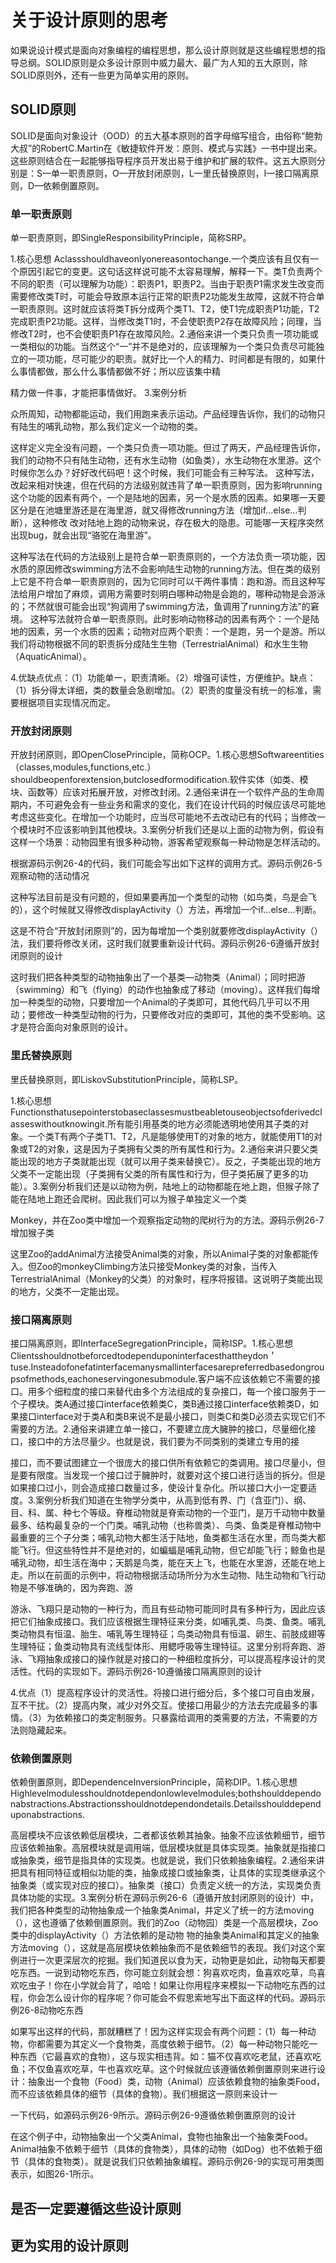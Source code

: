 # 关于设计原则的思考

如果说设计模式是面向对象编程的编程思想，那么设计原则就是这些编程思想的指导总纲。SOLID原则是众多设计原则中威力最大、最广为人知的五大原则，除SOLID原则外，还有一些更为简单实用的原则。

## SOLID原则

SOLID是面向对象设计（OOD）的五大基本原则的首字母缩写组合，由俗称“鲍勃大叔”的RobertC.Martin在《敏捷软件开发：原则、模式与实践》一书中提出来。这些原则结合在一起能够指导程序员开发出易于维护和扩展的软件。这五大原则分别是：S—单一职责原则，O—开放封闭原则，L—里氏替换原则，I—接口隔离原则，D—依赖倒置原则。

### 单一职责原则

单一职责原则，即SingleResponsibilityPrinciple，简称SRP。

1.核心思想
Aclassshouldhaveonlyonereasontochange.一个类应该有且仅有一个原因引起它的变更。这句话这样说可能不太容易理解，解释一下。类T负责两个不同的职责（可以理解为功能）：职责P1，职责P2。当由于职责P1需求发生改变而需要修改类T时，可能会导致原本运行正常的职责P2功能发生故障，这就不符合单一职责原则。这时就应该将类T拆分成两个类T1、T2，使T1完成职责P1功能，T2完成职责P2功能。这样，当修改类T1时，不会使职责P2存在故障风险；同理，当修改T2时，也不会使职责P1存在故障风险。2.通俗来讲一个类只负责一项功能或一类相似的功能。当然这个“一”并不是绝对的，应该理解为一个类只负责尽可能独立的一项功能，尽可能少的职责。就好比一个人的精力、时间都是有限的，如果什么事情都做，那么什么事情都做不好；所以应该集中精

精力做一件事，才能把事情做好。
3.案例分析

众所周知，动物都能运动，我们用跑来表示运动。产品经理告诉你，我们的动物只有陆生的哺乳动物，那么我们定义一个动物的类。

这样定义完全没有问题，一个类只负责一项功能。但过了两天，产品经理告诉你，我们的动物不只有陆生动物，还有水生动物（如鱼类），水生动物在水里游。这个时候你怎么办？好好改代码吧！这个时候，我们可能会有三种写法。
这种写法，改起来相对快速，但在代码的方法级别就违背了单一职责原则，因为影响running这个功能的因素有两个，一个是陆地的因素，另一个是水质的因素。如果哪一天要区分是在池塘里游还是在海里游，就又得修改running方法（增加if...else...判断），这种修改
改对陆地上跑的动物来说，存在极大的隐患。可能哪一天程序突然出现bug，就会出现“骆驼在海里游”。

这种写法在代码的方法级别上是符合单一职责原则的，一个方法负责一项功能，因水质的原因修改swimming方法不会影响陆生动物的running方法。但在类的级别上它是不符合单一职责原则的，因为它同时可以干两件事情：跑和游。而且这种写法给用户增加了麻烦，调用方需要时刻明白哪种动物是会跑的，哪种动物是会游泳的；不然就很可能会出现“狗调用了swimming方法，鱼调用了running方法”的窘境。
这种写法就符合单一职责原则。此时影响动物移动的因素有两个：一个是陆地的因素，另一个水质的因素；动物对应两个职责：一个是跑，另一个是游。所以我们将动物根据不同的职责拆分成陆生生物（TerrestrialAnimal）和水生生物（AquaticAnimal）。

4.优缺点优点：（1）功能单一，职责清晰。（2）增强可读性，方便维护。缺点：（1）拆分得太详细，类的数量会急剧增加。（2）职责的度量没有统一的标准，需要根据项目实现情况而定。

### 开放封闭原则

开放封闭原则，即OpenClosePrinciple，简称OCP。1.核心思想Softwareentities（classes,modules,functions,etc.）shouldbeopenforextension,butclosedformodification.软件实体（如类、模块、函数等）应该对拓展开放，对修改封闭。2.通俗来讲在一个软件产品的生命周期内，不可避免会有一些业务和需求的变化，我们在设计代码的时候应该尽可能地考虑这些变化。在增加一个功能时，应当尽可能地不去改动已有的代码；当修改一个模块时不应该影响到其他模块。3.案例分析我们还是以上面的动物为例，假设有这样一个场景：动物园里有很多种动物，游客希望观察每一种动物是怎样活动的。

根据源码示例26-4的代码，我们可能会写出如下这样的调用方式。源码示例26-5观察动物的活动情况

这种写法目前是没有问题的，但如果要再加一个类型的动物（如鸟类，鸟是会飞的），这个时候就又得修改displayActivity（）方法，再增加一个if...else...判断。

这是不符合“开放封闭原则”的，因为每增加一个类别就要修改displayActivity（）法，我们要将修改关闭，这时我们就要重新设计代码。源码示例26-6遵循开放封闭原则的设计

这时我们把各种类型的动物抽象出了一个基类—动物类（Animal）；同时把游（swimming）和飞（flying）的动作也抽象成了移动（moving）。这样我们每增加一种类型的动物，只要增加一个Animal的子类即可，其他代码几乎可以不用动；要修改一种类型动物的行为，只要修改对应的类即可，其他的类不受影响。这才是符合面向对象原则的设计。

### 里氏替换原则

里氏替换原则，即LiskovSubstitutionPrinciple，简称LSP。

1.核心思想Functionsthatusepointerstobaseclassesmustbeabletouseobjectsofderivedclasseswithoutknowingit.所有能引用基类的地方必须能透明地使用其子类的对象。一个类T有两个子类T1、T2，凡是能够使用T的对象的地方，就能使用T1的对象或T2的对象，这是因为子类拥有父类的所有属性和行为。2.通俗来讲只要父类能出现的地方子类就能出现（就可以用子类来替换它）。反之，子类能出现的地方父类不一定能出现（子类拥有父类的所有属性和行为，但子类拓展了更多的功能）。3.案例分析我们还是以动物为例，陆地上的动物都能在地上跑，但猴子除了能在陆地上跑还会爬树。因此我们可以为猴子单独定义一个类

Monkey，并在Zoo类中增加一个观察指定动物的爬树行为的方法。源码示例26-7增加猴子类

这里Zoo的addAnimal方法接受Animal类的对象，所以Animal子类的对象都能传入。但Zoo的monkeyClimbing方法只接受Monkey类的对象，当传入TerrestrialAnimal（Monkey的父类）的对象时，程序将报错。这说明子类能出现的地方，父类不一定能出现。

### 接口隔离原则

接口隔离原则，即InterfaceSegregationPrinciple，简称ISP。1.核心思想Clientsshouldnotbeforcedtodependuponinterfacesthattheydon＇tuse.Insteadofonefatinterfacemanysmallinterfacesarepreferredbasedongroupsofmethods,eachoneservingonesubmodule.客户端不应该依赖它不需要的接口。用多个细粒度的接口来替代由多个方法组成的复杂接口，每一个接口服务于一个子模块。类A通过接口interface依赖类C，类B通过接口interface依赖类D，如果接口interface对于类A和类B来说不是最小接口，则类C和类D必须去实现它们不需要的方法。2.通俗来讲建立单一接口，不要建立庞大臃肿的接口，尽量细化接口，接口中的方法尽量少。也就是说，我们要为不同类别的类建立专用的接

接口，而不要试图建立一个很庞大的接口供所有依赖它的类调用。接口尽量小，但是要有限度。当发现一个接口过于臃肿时，就要对这个接口进行适当的拆分。但是如果接口过小，则会造成接口数量过多，使设计复杂化。所以接口大小一定要适度。3.案例分析我们知道在生物学分类中，从高到低有界、门（含亚门）、纲、目、科、属、种七个等级。脊椎动物就是脊索动物的一个亚门，是万千动物中数量最多、结构最复杂的一个门类。哺乳动物（也称兽类）、鸟类、鱼类是脊椎动物中最重要的三个子分类；哺乳动物大都生活于陆地，鱼类都生活在水里，而鸟类大都能飞行。但这些特性并不是绝对的，如蝙蝠是哺乳动物，但它却能飞行；鲸鱼也是哺乳动物，却生活在海中；天鹅是鸟类，能在天上飞，也能在水里游，还能在地上走。所以在前面的示例中，将动物根据活动场所分为水生动物、陆生动物和飞行动物是不够准确的，因为奔跑、游

游泳、飞翔只是动物的一种行为，而且有些动物可能同时具有多种行为，因此应该把它们抽象成接口。我们应该根据生理特征来分类，如哺乳类、鸟类、鱼类。哺乳类动物具有恒温、胎生、哺乳等生理特征；鸟类动物具有恒温、卵生、前肢成翅等生理特征；鱼类动物具有流线型体形、用鳃呼吸等生理特征。这里分别将奔跑、游泳、飞翔抽象成接口的操作就是对接口的一种细粒度拆分，可以提高程序设计的灵活性。代码的实现如下。源码示例26-10遵循接口隔离原则的设计

4.优点（1）提高程序设计的灵活性。将接口进行细分后，多个接口可自由发展，互不干扰。（2）提高内聚，减少对外交互。使接口用最少的方法去完成最多的事情。（3）为依赖接口的类定制服务。只暴露给调用的类需要的方法，不需要的方法则隐藏起来。

### 依赖倒置原则

依赖倒置原则，即DependenceInversionPrinciple，简称DIP。1.核心思想Highlevelmodulesshouldnotdependonlowlevelmodules;bothshoulddependonabstractions.Abstractionsshouldnotdependondetails.Detailsshoulddependuponabstractions.

高层模块不应该依赖低层模块，二者都该依赖其抽象。抽象不应该依赖细节，细节应该依赖抽象。高层模块就是调用端，低层模块就是具体实现类。抽象就是指接口或抽象类，细节是指具体的实现类。也就是说，我们只依赖抽象编程。2.通俗来讲把具有相同特征或相似功能的类，抽象成接口或抽象类，让具体的实现类继承这个抽象类（或实现对应的接口）。抽象类（接口）负责定义统一的方法，实现类负责具体功能的实现。3.案例分析在源码示例26-6（遵循开放封闭原则的设计）中，我们把各种类型的动物抽象成一个抽象类Animal，并定义了统一的方法moving（），这也遵循了依赖倒置原则。我们的Zoo（动物园）类是一个高层模块，Zoo类中的displayActivity（）方法依赖的是动物
物的抽象类Animal和其定义的抽象方法moving（），这就是高层模块依赖抽象而不是依赖细节的表现。我们对这个案例进行一次更深层次的挖掘。我们知道民以食为天，动物更是如此，动物每天都要吃东西。一说到动物吃东西，你可能立刻就会想：狗喜欢吃肉，鱼喜欢吃草，鸟喜欢吃虫子！你在小学就会背了，哈哈！如果让你用程序来模拟一下动物吃东西的过程，你会怎么设计你的程序呢？你可能会不假思索地写出下面这样的代码。源码示例26-8动物吃东西

如果写出这样的代码，那就糟糕了！因为这样实现会有两个问题：（1）每一种动物，你都需要为其定义一个食物类，高度依赖于细节。（2）每一种动物只能吃一种东西（它最喜欢的食物），这与现实相违背。如：猫不仅喜欢吃老鼠，还喜欢吃鱼；不仅鱼喜欢吃草，牛也喜欢吃草。这个时候就应该遵循依赖倒置原则来进行设计：抽象出一个食物（Food）类，动物（Animal）应该依赖食物的抽象类Food，而不应该依赖具体的细节（具体的食物）。我们根据这一原则来设计一

一下代码，如源码示例26-9所示。源码示例26-9遵循依赖倒置原则的设计

在这个例子中，动物抽象出一个父类Animal，食物也抽象出一个抽象类Food。Animal抽象不依赖于细节（具体的食物类），具体的动物（如Dog）也不依赖于细节（具体的食物类）。就是说我们只依赖抽象编程。源码示例26-9的实现可用类图表示，如图26-1所示。

## 是否一定要遵循这些设计原则



## 更为实用的设计原则

